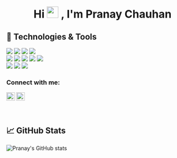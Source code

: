 <h1 align="center">Hi <img src="https://raw.githubusercontent.com/MartinHeinz/MartinHeinz/master/wave.gif" width="30px"> , I'm Pranay Chauhan</h1>


## 🔧 Technologies & Tools
![](https://img.shields.io/badge/OS-windows-informational?style=flat&logo=windows&logoColor=white&color=2bbc8a)
![](https://img.shields.io/badge/Editor-VS_Code-informational?style=flat&logo=visual-studio-code&logoColor=white&color=2bbc8a)
![](https://img.shields.io/badge/Editor-Intellij_IDEA-informational?style=flat&logo=intellij-idea&logoColor=white&color=2bbc8a)
![](https://img.shields.io/badge/Code-AndroidStudion-informational?style=flat&logo=android-studio&logoColor=white&color=2bbc8a)
<br />
![](https://img.shields.io/badge/Code-Dart-informational?style=flat&logo=Dart&logoColor=white&color=2bbc8a)
![](https://img.shields.io/badge/Code-Java-informational?style=flat&logo=java&logoColor=white&color=2bbc8a)
![](https://img.shields.io/badge/Code-Python-informational?style=flat&logo=python&logoColor=white&color=2bbc8a)
![](https://img.shields.io/badge/Code-HTML/CSS-informational?style=flat&logo=css&logoColor=white&color=2bbc8a)
![](https://img.shields.io/badge/Code-PHP-informational?style=flat&logo=php&logoColor=white&color=2bbc8a)
<br />
![](https://img.shields.io/badge/Code-MySQL-informational?style=flat&logo=mysql&logoColor=white&color=2bbc8a)
![](https://img.shields.io/badge/Code-FireBase-informational?style=flat&logo=firebase&logoColor=white&color=2bbc8a)
![](https://img.shields.io/badge/Code-phpmyAdmin-informational?style=flat&logo=php&logoColor=white&color=2bbc8a)



### Connect with me:

<a href="https://twitter.com/PranayChauhan15" target="blank"><img src="https://cdn.jsdelivr.net/npm/simple-icons@3.0.1/icons/twitter.svg" alt="PranayChauhan15" height="22" width="22" /></a>
<a href="https://www.linkedin.com/in/pranay-chauhan-b09794190/" target="blank"><img src="https://cdn.jsdelivr.net/npm/simple-icons@3.0.1/icons/linkedin.svg" alt="PranayChauhan" height="22" width="22" /></a>



<br />

## &#x1f4c8; GitHub Stats

![Pranay's GitHub stats](https://github-readme-stats.vercel.app/api?username=PranayChauhan2516&count_private=true)

<!--
**PranayChauhan2516/PranayChauhan2516** is a ✨ _special_ ✨ repository because its `README.md` (this file) appears on your GitHub profile.

Here are some ideas to get you started:

- 🔭 I’m currently working on ...
- 🌱 I’m currently learning ...
- 👯 I’m looking to collaborate on ...
- 🤔 I’m looking for help with ...
- 💬 Ask me about ...
- 📫 How to reach me: ...
- 😄 Pronouns: ...
- ⚡ Fun fact: ...
-->

